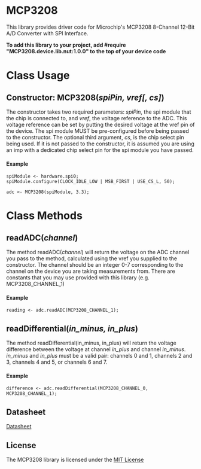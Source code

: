 # MCP3208
This library provides driver code for Microchip's MCP3208 8-Channel 12-Bit A/D Converter with SPI Interface.

**To add this library to your project, add #require "MCP3208.device.lib.nut:1.0.0" to the top of your device code**

# Class Usage
## Constructor: MCP3208(*spiPin, vref[, cs]*)
The constructor takes two required parameters: *spiPin*, the spi module that the chip is connected to, and
*vref*, the voltage reference to the ADC. This voltage reference can be set by putting the desired voltage at the
vref pin of the device. The spi module MUST be pre-configured before being passed to the constructor. 
The optional third argument, *cs*, is the chip select pin being used. If it is not passed to the constructor,
it is assumed you are using an imp with a dedicated chip select pin for the spi module you have passed.

#### Example
```
spiModule <- hardware.spi0;
spiModule.configure(CLOCK_IDLE_LOW | MSB_FIRST | USE_CS_L, 50);

adc <- MCP3208(spiModule, 3.3);
```

# Class Methods
## readADC(*channel*)
The method readADC(*channel*) will return the voltage on the ADC channel you pass to the method, calculated
using the vref you supplied to the constructor. The channel should be an integer 0-7 corresponding
to the channel on the device you are taking measurements from. There are constants that you may use provided
with this library (e.g. MCP3208_CHANNEL_1)

#### Example
```
reading <- adc.readADC(MCP3208_CHANNEL_1);
```

## readDifferential(*in_minus, in_plus*)
The method readDifferential(in_minus, in_plus) will return the voltage difference between the voltage at
channel *in_plus* and channel *in_minus*. *in_minus* and *in_plus* must be a valid pair: channels 0 and 1, 
channels 2 and 3, channels 4 and 5, or channels 6 and 7.

#### Example
```
difference <- adc.readDifferential(MCP3208_CHANNEL_0, MCP3208_CHANNEL_1);
```
## Datasheet
[Datasheet](http://ww1.microchip.com/downloads/en/DeviceDoc/21298c.pdf)

## License
The MCP3208 library is licensed under the [MIT License](./LICENSE)
